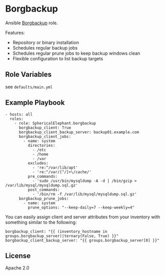 Borgbackup
==========

Ansible [Borgbackup](https://borgbackup.readthedocs.io/en/stable/) role.

Features:
 * Repository or binary installation
 * Schedules regular backup jobs
 * Schedules regular prune jobs to keep backup windows clean
 * Flexible configuration to list backup targets

Role Variables
--------------

see `defaults/main.yml`

Example Playbook
----------------

    - hosts: all
      roles:
        - role: SphericalElephant.borgbackup
          borgbackup_client: True
          borgbackup_client_backup_server: backup01.example.com
          borgbackup_client_jobs:
            - name: system
              directories:
                - /etc
                - /home
                - /var
              excludes:
                - 're:^/var/lib/apt'
                - 're:^/var/[^/]+\/cache/'
              pre_commands:
                - 'sudo /usr/bin/mysqldump -A -d | /bin/gzip > /var/lib/mysql/mysqldump.sql.gz'
              post_commands:
                - '/bin/rm -f /var/lib/mysql/mysqldump.sql.gz'
          borgbackup_prune_jobs:
            - name: system
              prune_options: "--keep-daily=7 --keep-weekly=4"

You can easily assign client and server attributes from your inventory with something similar to the following:

    borgbackup_client: "{{ (inventory_hostname in groups.borgbackup_server)|ternary(False, True) }}"
    borgbackup_client_backup_server: "{{ groups.borgbackup_server[0] }}"

License
-------

Apache 2.0
